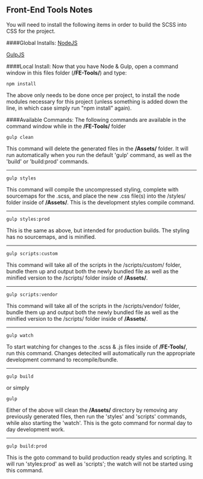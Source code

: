 
## Front-End Tools Notes

You will need to install the following items in order to build the SCSS into CSS for the project.

####Global Installs:
[NodeJS](https://nodejs.org/en/)

[GulpJS](http://gulpjs.com/)

####Local Install:
Now that you have Node & Gulp, open a command window in this files folder (**/FE-Tools/**) and type:
```
npm install
```
The above only needs to be done once per project, to install the node modules necessary for this project (unless something is added down the line, in which case simply run "npm install" again).

####Available Commands:
The following commands are available in the command window while in the **/FE-Tools/** folder



```
gulp clean
```
This command will delete the generated files in the **/Assets/** folder.  It will run automatically when you run the default 'gulp' command, as well as the 'build' or 'build:prod' commands.

---

```
gulp styles
```
This command will compile the uncompressed styling, complete with sourcemaps for the .scss, and place the new .css file(s) into the /styles/ folder inside of **/Assets/**.  This is the development styles compile command.

---

```
gulp styles:prod
```
This is the same as above, but intended for production builds.  The styling has no sourcemaps, and is minified.

---

```
gulp scripts:custom
```
This command will take all of the scripts in the /scripts/custom/ folder, bundle them up and output both the newly bundled file as well as the minified version to the /scripts/ folder inside of **/Assets/**.

---

```
gulp scripts:vendor
```
This command will take all of the scripts in the /scripts/vendor/ folder, bundle them up and output both the newly bundled file as well as the minified version to the /scripts/ folder inside of **/Assets/**.

---

```
gulp watch
````
To start watching for changes to the .scss & .js files inside of **/FE-Tools/**, run this command.  Changes detecited will automatically run the appropriate development command to recompile/bundle.

---

```
gulp build
```
or simply
```
gulp
```
Either of the above will clean the **/Assets/** directory by removing any previously generated files, then run the 'styles' and 'scripts' commands, while also starting the 'watch'.  This is the goto command for normal day to day development work.

---

```
gulp build:prod
```
This is the goto command to build production ready styles and scripting.  It will run 'styles:prod' as well as 'scripts'; the watch will not be started using this command.
